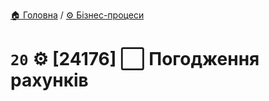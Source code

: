 ﻿[🏠 Головна](../../../README.MD) / [⚙️ Бізнес-процеси](../../README.MD) 

# `20` ⚙️ [24176] ⬜ Погодження рахунків
